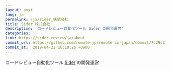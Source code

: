 ```yaml
---
layout: post
lang: ja
permalink: /ja/sider_株式会社
title: Sider 株式会社
description: 'コードレビュー自動化ツール Sider の開発運営'
categories: 
link: https://sider.review/ja/about
commit_url: https://github.com/remote-jp/remote-in-japan/commit/7c29c3f7a93d539934b0bf4416452a65868cfd6c
commit_at:  2019-04-23 16:18:26 +0900
---
```


<p>コードレビュー自動化ツール <a href="https://sider.review/ja">Sider</a> の開発運営</p>
